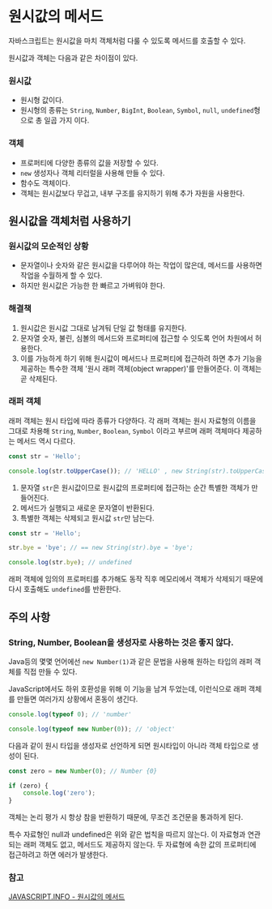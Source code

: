 # 원시값의 메서드

자바스크립트는 원시값을 마치 객체처럼 다룰 수 있도록 메서드를 호출할 수 있다.

원시값과 객체는 다음과 같은 차이점이 있다.

### 원시값

- 원시형 값이다.
- 원시형의 종류는 `String`, `Number`, `BigInt`, `Boolean`, `Symbol`, `null`, `undefined`형으로 총 일곱 가지 이다.

### 객체

- 프로퍼티에 다양한 종류의 값을 저장할 수 있다.
- `new` 생성자나 객체 리터럴을 사용해 만들 수 있다.
- 함수도 객체이다.
- 객체는 원시값보다 무겁고, 내부 구조를 유지하기 위해 추가 자원을 사용한다.

## 원시값을 객체처럼 사용하기

### 원시값의 모순적인 상황

- 문자열이나 숫자와 같은 원시값을 다루어야 하는 작업이 많은데, 메서드를 사용하면 작업을 수월하게 할 수 있다.
- 하지만 원시값은 가능한 한 빠르고 가벼워야 한다.

### 해결책

1. 원시값은 원시값 그대로 남겨둬 단일 값 형태를 유지한다.
2. 문자열 숫자, 불린, 심볼의 메서드와 프로퍼티에 접근할 수 잇도록 언어 차원에서 허용한다.
3. 이를 가능하게 하기 위해 원시값이 메서드나 프로퍼티에 접근하려 하면 추가 기능을 제공하는 특수한 객체 '원시 래퍼 객체(object wrapper)'를 만들어준다. 이 객체는 곧 삭제된다.

### 래퍼 객체

래퍼 객체는 원시 타입에 따라 종류가 다양하다. 각 래퍼 객체는 원시 자료형의 이름을 그대로 차용해 `String`, `Number`, `Boolean`, `Symbol` 이라고 부르며 래퍼 객체마다 제공하는 메서드 역시 다르다.

```jsx
const str = 'Hello';

console.log(str.toUpperCase()); // 'HELLO' , new String(str).toUpperCase();
```

1. 문자열 `str`은 원시값이므로 원시값의 프로퍼티에 접근하는 순간 특별한 객체가 만들어진다.
2. 메서드가 실행되고 새로운 문자열이 반환된다.
3. 특별한 객체는 삭제되고 원시값 `str`만 남는다.

```jsx
const str = 'Hello';

str.bye = 'bye'; // == new String(str).bye = 'bye';

console.log(str.bye); // undefined
```

래퍼 객체에 임의의 프로퍼티를 추가해도 동작 직후 메모리에서 객체가 삭제되기 때문에 다시 호출해도 `undefined`를 반환한다.

## 주의 사항

### String, Number, Boolean을 생성자로 사용하는 것은 좋지 않다.

Java등의 몇몇 언어에선 `new Number(1)`과 같은 문법을 사용해 원하는 타입의 래퍼 객체를 직접 만들 수 있다.

JavaScript에서도 하위 호환성을 위해 이 기능을 남겨 두었는데, 이런식으로 래퍼 객체를 만들면 여러가지 상황에서 혼동이 생긴다.

```jsx
console.log(typeof 0); // 'number'

console.log(typeof new Number(0)); // 'object'
```

다음과 같이 원시 타입을 생성자로 선언하게 되면 원시타입이 아니라 객체 타입으로 생성이 된다.

```jsx
const zero = new Number(0); // Number {0}

if (zero) {
	console.log('zero');
}
```

객체는 논리 평가 시 항상 참을 반환하기 때문에, 무조건 조건문을 통과하게 된다.

특수 자료형인 null과 undefined은 위와 같은 법칙을 따르지 않는다. 이 자료형과 연관되는 래퍼 객체도 없고, 메서드도 제공하지 않는다. 두 자료형에 속한 값의 프로퍼티에 접근하려고 하면 에러가 발생한다.

### 참고

[JAVASCRIPT.INFO - 원시값의 메서드](https://ko.javascript.info/primitives-methods)